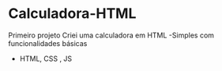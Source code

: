 # Calculadora-HTML
Primeiro projeto
Criei uma calculadora em HTML
-Simples com funcionalidades básicas
- HTML, CSS , JS
